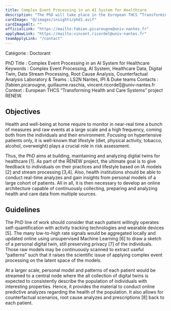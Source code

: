 ```yaml
---
title: Complex Event Processing in an AI System for Healthcare 
description: "The PhD will take place in the European THCS “Transforming Health and Care Systems” project RENEW which means “Reshaping data-driven smart healthcare to optimize resources and personalize care for hypertensive patients through AI and digital twin models”. The RENEW project has started in June 2024 for 3 years long. It involves 9 partners from Romania, Suede, Switzerland, Poland, Italy, Slovenia and France. The LS2N partner leads the work package about the smart data processing, the personal profiles and digital twin design."  
cardImage: "@/images/insights/phd1.avif"  
cardImageAlt: ""
officialLink: "https://mailto:fabien.picarougne@univ-nantes.fr"
applyNowLink: "https://mailto:vincent.ricordel@univ-nantes.fr"
teamApplyLink: "/contact"
---
```

Catégorie : Doctorant

PhD Title : Complex Event Processing in an AI System for Healthcare
Keywords : Complex Event Processing, AI System, Healthcare Data, Digital Twin, Data Stream Processing, Root Cause Analysis, Counterfactual Analysis
Laboratory & Teams : LS2N Nantes, IPI & Duke teams
Contacts : [fabien.picarougne, guillaume.raschia, vincent.ricordel]@univ-nantes.fr
Context : European THCS “Transforming Health and Care Systems” project RENEW.



## Objectives

Health and well-being at home require to monitor in near-real time a bunch of measures and raw events at a large scale and a high frequency, coming both from the individuals and their environment. Focusing on hypertensive patients only, it is well-known that lifestyle (diet, physical activity, tobacco, alcohol, overweight) plays a crucial role in risk assessment.

Thus, the PhD aims at building, maintaining and analyzing digital twins for healthcare [1]. As part of the RENEW project, the ultimate goal is to give feedback to individuals on their practices and lifestyle based on IA models [2] and stream processing [3,4]. Also, health institutions should be able to conduct real-time analyzes and gain insights from personal models of a large cohort of patients. All in all, it is then necessary to develop an online architecture capable of continuously collecting, preparing and analyzing health and care data from multiple sources.

## Guidelines

The PhD line of work should consider that each patient willingly operates self-quantification with activity tracking technologies and wearable devices [5]. The many low-to-high rate signals would be aggregated locally and updated online using unsupervised Machine Learning [6] to draw a sketch of a personal digital twin, still preserving privacy [7] of the individuals. Those raw models may be continuously scanned to extract useful “patterns” such that it raises the scientific issue of applying complex event processing on the latent space of the models.

At a larger scale, personal model and patterns of each patient would be streamed to a central node where the all collection of digital twins is expected to consistently describe the population of individuals with interesting properties. Hence, it provides the material to conduct online predictive analyzes regarding the health of the population. It also allows for counterfactual scenarios, root cause analyzes and prescriptions [8] back to each patient.
